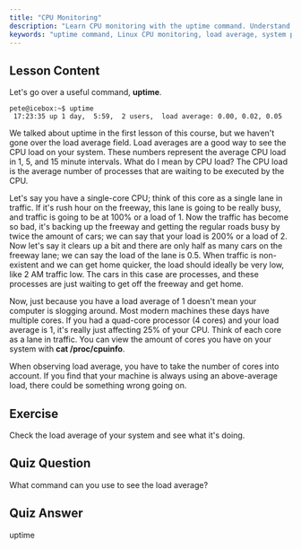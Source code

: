 ```yaml
---
title: "CPU Monitoring"
description: "Learn CPU monitoring with the uptime command. Understand load average, CPU usage, and how to interpret system performance for Linux beginners."
keywords: "uptime command, Linux CPU monitoring, load average, system performance, Linux tutorial, beginner guide"
---
```


## Lesson Content

Let's go over a useful command, **uptime**.

```
pete@icebox:~$ uptime
 17:23:35 up 1 day,  5:59,  2 users,  load average: 0.00, 0.02, 0.05
```

We talked about uptime in the first lesson of this course, but we haven't gone over the load average field. Load averages are a good way to see the CPU load on your system. These numbers represent the average CPU load in 1, 5, and 15 minute intervals. What do I mean by CPU load? The CPU load is the average number of processes that are waiting to be executed by the CPU.

Let's say you have a single-core CPU; think of this core as a single lane in traffic. If it's rush hour on the freeway, this lane is going to be really busy, and traffic is going to be at 100% or a load of 1. Now the traffic has become so bad, it's backing up the freeway and getting the regular roads busy by twice the amount of cars; we can say that your load is 200% or a load of 2. Now let's say it clears up a bit and there are only half as many cars on the freeway lane; we can say the load of the lane is 0.5. When traffic is non-existent and we can get home quicker, the load should ideally be very low, like 2 AM traffic low. The cars in this case are processes, and these processes are just waiting to get off the freeway and get home.

Now, just because you have a load average of 1 doesn't mean your computer is slogging around. Most modern machines these days have multiple cores. If you had a quad-core processor (4 cores) and your load average is 1, it's really just affecting 25% of your CPU. Think of each core as a lane in traffic. You can view the amount of cores you have on your system with **cat /proc/cpuinfo**.

When observing load average, you have to take the number of cores into account. If you find that your machine is always using an above-average load, there could be something wrong going on.

## Exercise

Check the load average of your system and see what it's doing.

## Quiz Question

What command can you use to see the load average?

## Quiz Answer

uptime
